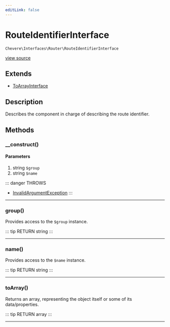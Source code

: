 ```yaml
---
editLink: false
---
```


# RouteIdentifierInterface

`Chevere\Interfaces\Router\RouteIdentifierInterface`

[view source](https://github.com/chevere/chevere/blob/master/src/Chevere/Interfaces/Router/RouteIdentifierInterface.php)

## Extends

- [ToArrayInterface](../Common/ToArrayInterface.md)

## Description

Describes the component in charge of describing the route identifier.

## Methods

### __construct()

#### Parameters

1. string `$group`
2. string `$name`

::: danger THROWS
- [InvalidArgumentException](../../Exceptions/Core/InvalidArgumentException.md) 
:::

---

### group()

Provides access to the `$group` instance.

::: tip RETURN
string
:::

---

### name()

Provides access to the `$name` instance.

::: tip RETURN
string
:::

---

### toArray()

Returns an array, representing the object itself or some of its data/properties.

::: tip RETURN
array
:::

---
